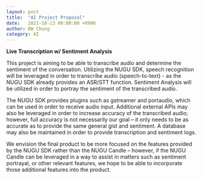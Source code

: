 ```yaml
---
layout: post
title:  "AI Project Proposal"
date:   2021-10-13 00:00:00 +0900
author: DW Chung
category: AI
---
```


**Live Transcription w/ Sentiment Analysis**

This project is aiming to be able to transcribe audio and determine the sentiment of the conversation. Utilizing the NUGU SDK, speech recognition will be leveraged in order to transcribe audio (speech-to-text) - as the NUGU SDK already provides an ASR/STT function. Sentiment Analysis will be utilized in order to portray the sentiment of the transcribed audio.

The NUGU SDK provides plugins such as gstreamer and portaudio, which can be used in order to receive audio input. Additional external APIs may also be leveraged in order to increase accuracy of the transcribed audio; however, full accuracy is not necessarily our goal – it only needs to be as accurate as to provide the same general gist and sentiment. A database may also be maintained in order to provide transcription and sentiment logs.

We envision the final product to be more focused on the features provided by the NUGU SDK rather than the NUGU Candle – however, if the NUGU Candle can be leveraged in a way to assist in matters such as sentiment portrayal, or other relevant features, we hope to be able to incorporate those additional features into the product.

